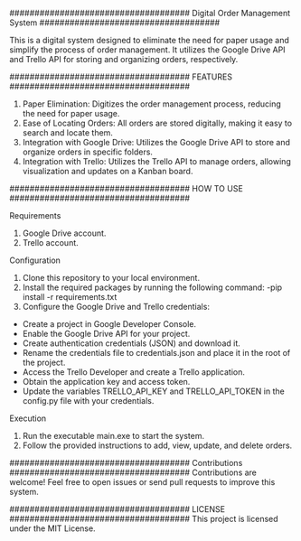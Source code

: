 ####################################
Digital Order Management System
####################################

This is a digital system designed to eliminate the need for paper usage and simplify the process of order management. It utilizes the Google Drive API and Trello API for storing and organizing orders, respectively.

####################################
FEATURES
####################################

1. Paper Elimination: Digitizes the order management process, reducing the need for paper usage.
2. Ease of Locating Orders: All orders are stored digitally, making it easy to search and locate them.
3. Integration with Google Drive: Utilizes the Google Drive API to store and organize orders in specific folders.
4. Integration with Trello: Utilizes the Trello API to manage orders, allowing visualization and updates on a Kanban board.

####################################
HOW TO USE
####################################

Requirements
1. Google Drive account.
2. Trello account.
  
Configuration
1. Clone this repository to your local environment.
2. Install the required packages by running the following command: -pip install -r requirements.txt
3. Configure the Google Drive and Trello credentials:
  - Create a project in Google Developer Console.
  - Enable the Google Drive API for your project.
  - Create authentication credentials (JSON) and download it.
  - Rename the credentials file to credentials.json and place it in the root of the project.
  - Access the Trello Developer and create a Trello application.
  - Obtain the application key and access token.
  - Update the variables TRELLO_API_KEY and TRELLO_API_TOKEN in the config.py file with your credentials.

Execution
1. Run the executable main.exe to start the system.
2. Follow the provided instructions to add, view, update, and delete orders.

####################################
Contributions
####################################
Contributions are welcome! Feel free to open issues or send pull requests to improve this system.

####################################
LICENSE
####################################
This project is licensed under the MIT License.
